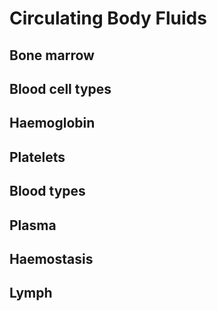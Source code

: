 # Circulating Body Fluids

## Bone marrow 

## Blood cell types 

## Haemoglobin 

## Platelets 

## Blood types 

## Plasma 

## Haemostasis 

## Lymph

